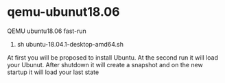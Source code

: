 # qemu-ubunut18.06
QEMU ubuntu18.06 fast-run

1. sh ubuntu-18.04.1-desktop-amd64.sh

At first you will be proposed to install Ubuntu. At the second run it will load your Ubunut. After shutdown it will create a snapshot and on the new startup it will load your last state
